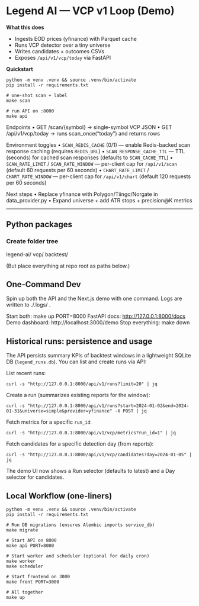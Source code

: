 # Legend AI — VCP v1 Loop (Demo)

**What this does**
- Ingests EOD prices (yfinance) with Parquet cache
- Runs VCP detector over a tiny universe
- Writes candidates + outcomes CSVs
- Exposes `/api/v1/vcp/today` via FastAPI

**Quickstart**
```
python -m venv .venv && source .venv/bin/activate
pip install -r requirements.txt

# one-shot scan + label
make scan

# run API on :8000
make api
```

Endpoints
	•	GET /scan/{symbol} → single-symbol VCP JSON
	•	GET /api/v1/vcp/today → runs scan_once(“today”) and returns rows

Environment toggles
	•	`SCAN_REDIS_CACHE` (0/1) — enable Redis-backed scan response caching (requires `REDIS_URL`)
	•	`SCAN_RESPONSE_CACHE_TTL` — TTL (seconds) for cached scan responses (defaults to `SCAN_CACHE_TTL`)
	•	`SCAN_RATE_LIMIT` / `SCAN_RATE_WINDOW` — per-client cap for `/api/v1/scan` (default 60 requests per 60 seconds)
	•	`CHART_RATE_LIMIT` / `CHART_RATE_WINDOW` — per-client cap for `/api/v1/chart` (default 120 requests per 60 seconds)

Next steps
	•	Replace yfinance with Polygon/Tiingo/Norgate in data_provider.py
	•	Expand universe + add ATR stops + precision@K metrics

---

## Python packages

### Create folder tree

legend-ai/
vcp/
backtest/

 (But place everything at repo root as paths below.)

## One-Command Dev

Spin up both the API and the Next.js demo with one command. Logs are written to ./.logs/ .

Start both: make up PORT=8000
FastAPI docs: http://127.0.0.1:8000/docs
Demo dashboard: http://localhost:3000/demo
Stop everything: make down

## Historical runs: persistence and usage

The API persists summary KPIs of backtest windows in a lightweight SQLite DB (`legend_runs.db`). You can list and create runs via API:

List recent runs:

```
curl -s "http://127.0.0.1:8000/api/v1/runs?limit=20" | jq
```

Create a run (summarizes existing reports for the window):

```
curl -s "http://127.0.0.1:8000/api/v1/runs?start=2024-01-02&end=2024-01-31&universe=simple&provider=yfinance" -X POST | jq
```

Fetch metrics for a specific `run_id`:

```
curl -s "http://127.0.0.1:8000/api/v1/vcp/metrics?run_id=1" | jq
```

Fetch candidates for a specific detection day (from reports):

```
curl -s "http://127.0.0.1:8000/api/v1/vcp/candidates?day=2024-01-05" | jq
```

The demo UI now shows a Run selector (defaults to latest) and a Day selector for candidates.

## Local Workflow (one-liners)

```
python -m venv .venv && source .venv/bin/activate
pip install -r requirements.txt

# Run DB migrations (ensures Alembic imports service_db)
make migrate

# Start API on 8000
make api PORT=8000

# Start worker and scheduler (optional for daily cron)
make worker
make scheduler

# Start frontend on 3000
make front PORT=3000

# All together
make up
```
